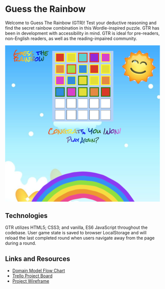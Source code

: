 # Guess the Rainbow

Welcome to Guess The Rainbow (GTR)! Test your deductive reasoning and find the secret rainbow combination in this Wordle-inspired puzzle. GTR has been in development with accessibility in mind. GTR is ideal for pre-readers, non-English readers, as well as the reading-impaired community.

![Guess The Rainbow screenshot](./Images/GTR-win.png "Guess The Rainbow screenshot")

## Technologies

GTR utilizes HTML5; CSS3; and vanilla, ES6 JavaScript throughout the codebase. User game state is saved to browser LocalStorage and will reload the last completed round when users navigate away from the page during a round.

## Links and Resources

* [Domain Model Flow Chart](https://miro.com/app/board/uXjVOicUZLk=/)
* [Trello Project Board](https://trello.com/b/rofgMZyS/guess-the-rainbow)
* [Project Wireframe](https://wireframe.cc/zTj9t9)
